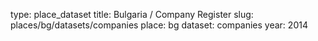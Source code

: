 type: place_dataset
title: Bulgaria / Company Register
slug: places/bg/datasets/companies
place: bg
dataset: companies
year: 2014
